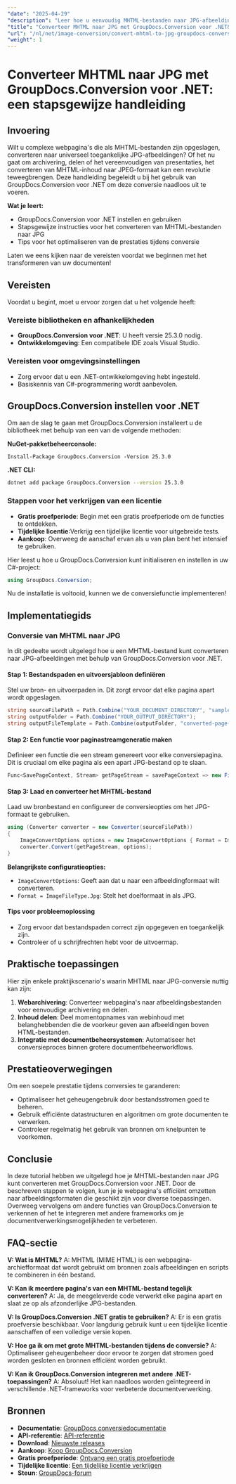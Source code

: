 ```yaml
---
"date": "2025-04-29"
"description": "Leer hoe u eenvoudig MHTML-bestanden naar JPG-afbeeldingen kunt converteren met GroupDocs.Conversion voor .NET. Deze stapsgewijze handleiding behandelt de installatie, conversie en optimalisatie."
"title": "Converteer MHTML naar JPG met GroupDocs.Conversion voor .NET&#58; stapsgewijze handleiding"
"url": "/nl/net/image-conversion/convert-mhtml-to-jpg-groupdocs-conversion-net/"
"weight": 1
---
```


# Converteer MHTML naar JPG met GroupDocs.Conversion voor .NET: een stapsgewijze handleiding

## Invoering

Wilt u complexe webpagina's die als MHTML-bestanden zijn opgeslagen, converteren naar universeel toegankelijke JPG-afbeeldingen? Of het nu gaat om archivering, delen of het vereenvoudigen van presentaties, het converteren van MHTML-inhoud naar JPEG-formaat kan een revolutie teweegbrengen. Deze handleiding begeleidt u bij het gebruik van GroupDocs.Conversion voor .NET om deze conversie naadloos uit te voeren.

**Wat je leert:**
- GroupDocs.Conversion voor .NET instellen en gebruiken
- Stapsgewijze instructies voor het converteren van MHTML-bestanden naar JPG
- Tips voor het optimaliseren van de prestaties tijdens conversie

Laten we eens kijken naar de vereisten voordat we beginnen met het transformeren van uw documenten!

## Vereisten
Voordat u begint, moet u ervoor zorgen dat u het volgende heeft:

### Vereiste bibliotheken en afhankelijkheden
- **GroupDocs.Conversion voor .NET**: U heeft versie 25.3.0 nodig.
- **Ontwikkelomgeving**: Een compatibele IDE zoals Visual Studio.

### Vereisten voor omgevingsinstellingen
- Zorg ervoor dat u een .NET-ontwikkelomgeving hebt ingesteld.
- Basiskennis van C#-programmering wordt aanbevolen.

## GroupDocs.Conversion instellen voor .NET
Om aan de slag te gaan met GroupDocs.Conversion installeert u de bibliotheek met behulp van een van de volgende methoden:

**NuGet-pakketbeheerconsole:**

```plaintext
Install-Package GroupDocs.Conversion -Version 25.3.0
```

**.NET CLI:**

```bash
dotnet add package GroupDocs.Conversion --version 25.3.0
```

### Stappen voor het verkrijgen van een licentie
- **Gratis proefperiode**: Begin met een gratis proefperiode om de functies te ontdekken.
- **Tijdelijke licentie**:Verkrijg een tijdelijke licentie voor uitgebreide tests.
- **Aankoop**: Overweeg de aanschaf ervan als u van plan bent het intensief te gebruiken.

Hier leest u hoe u GroupDocs.Conversion kunt initialiseren en instellen in uw C#-project:

```csharp
using GroupDocs.Conversion;
```
Nu de installatie is voltooid, kunnen we de conversiefunctie implementeren!

## Implementatiegids
### Conversie van MHTML naar JPG
In dit gedeelte wordt uitgelegd hoe u een MHTML-bestand kunt converteren naar JPG-afbeeldingen met behulp van GroupDocs.Conversion voor .NET.

#### Stap 1: Bestandspaden en uitvoersjabloon definiëren
Stel uw bron- en uitvoerpaden in. Dit zorgt ervoor dat elke pagina apart wordt opgeslagen.

```csharp
string sourceFilePath = Path.Combine("YOUR_DOCUMENT_DIRECTORY", "sample.mhtml");
string outputFolder = Path.Combine("YOUR_OUTPUT_DIRECTORY");
string outputFileTemplate = Path.Combine(outputFolder, "converted-page-{0}.jpg");
```

#### Stap 2: Een functie voor paginastreamgeneratie maken
Definieer een functie die een stream genereert voor elke conversiepagina. Dit is cruciaal om elke pagina als een apart JPG-bestand op te slaan.

```csharp
Func<SavePageContext, Stream> getPageStream = savePageContext => new FileStream(string.Format(outputFileTemplate, savePageContext.Page), FileMode.Create);
```

#### Stap 3: Laad en converteer het MHTML-bestand
Laad uw bronbestand en configureer de conversieopties om het JPG-formaat te gebruiken.

```csharp
using (Converter converter = new Converter(sourceFilePath))
{
    ImageConvertOptions options = new ImageConvertOptions { Format = ImageFileType.Jpg };
    converter.Convert(getPageStream, options);
}
```
**Belangrijkste configuratieopties:**
- `ImageConvertOptions`: Geeft aan dat u naar een afbeeldingformaat wilt converteren.
- `Format = ImageFileType.Jpg`: Stelt het doelformaat in als JPG.

#### Tips voor probleemoplossing
- Zorg ervoor dat bestandspaden correct zijn opgegeven en toegankelijk zijn.
- Controleer of u schrijfrechten hebt voor de uitvoermap.

## Praktische toepassingen
Hier zijn enkele praktijkscenario's waarin MHTML naar JPG-conversie nuttig kan zijn:
1. **Webarchivering**: Converteer webpagina's naar afbeeldingsbestanden voor eenvoudige archivering en delen.
2. **Inhoud delen**: Deel momentopnames van webinhoud met belanghebbenden die de voorkeur geven aan afbeeldingen boven HTML-bestanden.
3. **Integratie met documentbeheersystemen**: Automatiseer het conversieproces binnen grotere documentbeheerworkflows.

## Prestatieoverwegingen
Om een soepele prestatie tijdens conversies te garanderen:
- Optimaliseer het geheugengebruik door bestandsstromen goed te beheren.
- Gebruik efficiënte datastructuren en algoritmen om grote documenten te verwerken.
- Controleer regelmatig het gebruik van bronnen om knelpunten te voorkomen.

## Conclusie
In deze tutorial hebben we uitgelegd hoe je MHTML-bestanden naar JPG kunt converteren met GroupDocs.Conversion voor .NET. Door de beschreven stappen te volgen, kun je je webpagina's efficiënt omzetten naar afbeeldingsformaten die geschikt zijn voor diverse toepassingen. Overweeg vervolgens om andere functies van GroupDocs.Conversion te verkennen of het te integreren met andere frameworks om je documentverwerkingsmogelijkheden te verbeteren.

## FAQ-sectie
**V: Wat is MHTML?**
A: MHTML (MIME HTML) is een webpagina-archiefformaat dat wordt gebruikt om bronnen zoals afbeeldingen en scripts te combineren in één bestand.

**V: Kan ik meerdere pagina's van een MHTML-bestand tegelijk converteren?**
A: Ja, de meegeleverde code verwerkt elke pagina apart en slaat ze op als afzonderlijke JPG-bestanden.

**V: Is GroupDocs.Conversion .NET gratis te gebruiken?**
A: Er is een gratis proefversie beschikbaar. Voor langdurig gebruik kunt u een tijdelijke licentie aanschaffen of een volledige versie kopen.

**V: Hoe ga ik om met grote MHTML-bestanden tijdens de conversie?**
A: Optimaliseer geheugenbeheer door ervoor te zorgen dat stromen goed worden gesloten en bronnen efficiënt worden gebruikt.

**V: Kan ik GroupDocs.Conversion integreren met andere .NET-toepassingen?**
A: Absoluut! Het kan naadloos worden geïntegreerd in verschillende .NET-frameworks voor verbeterde documentverwerking.

## Bronnen
- **Documentatie**: [GroupDocs conversiedocumentatie](https://docs.groupdocs.com/conversion/net/)
- **API-referentie**: [API-referentie](https://reference.groupdocs.com/conversion/net/)
- **Download**: [Nieuwste releases](https://releases.groupdocs.com/conversion/net/)
- **Aankoop**: [Koop GroupDocs.Conversion](https://purchase.groupdocs.com/buy)
- **Gratis proefperiode**: [Ontvang een gratis proefperiode](https://releases.groupdocs.com/conversion/net/)
- **Tijdelijke licentie**: [Een tijdelijke licentie verkrijgen](https://purchase.groupdocs.com/temporary-license/)
- **Steun**: [GroupDocs-forum](https://forum.groupdocs.com/c/conversion/10)